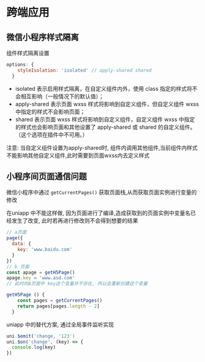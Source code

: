 # 跨端应用

## 微信小程序样式隔离

组件样式隔离设置
```js
options: {
    styleIsolation: 'isolated' // apply-shared shared
  }
```
- isolated 表示启用样式隔离，在自定义组件内外，使用 class 指定的样式将不会相互影响（一般情况下的默认值）；
- apply-shared 表示页面 wxss 样式将影响到自定义组件，但自定义组件 wxss 中指定的样式不会影响页面；
- shared 表示页面 wxss 样式将影响到自定义组件，自定义组件 wxss 中指定的样式也会影响页面和其他设置了 apply-shared 或 shared 的自定义组件。（这个选项在插件中不可用。）

注意: 当自定义组件设置为apply-shared时, 组件内调用其他组件,当前组件内样式不能影响其他自定义组件,此时需要到页面wxss内去定义样式

## 小程序间页面通信问题

微信小程序中通过 `getCurrentPages()` 获取页面栈,从而获取页面实例进行变量的修改

在uniapp 中不能这样做, 因为页面进行了编译,造成获取到的页面实例中变量名已经发生了改变, 此时若再进行修改则不会得到想要的结果

```js
// a页面
page({
  data: {
    key: 'www.baidu.com'
  }
})
// b 页面
const apage = getH5Page()
apage.key = 'www.asd.com'
// 此时的A页面中 key这个变量并不存在, 所以会重新创建这个变量

getH5Page () {
    const pages = getCurrentPages()
    return pages[pages.length - 2]
  }
```

uniapp 中的替代方案, 通过全局事件监听实现

```js
uni.$emit('change, '123')
uni.$on('change', (key) => {
  console.log(key)
})
```
